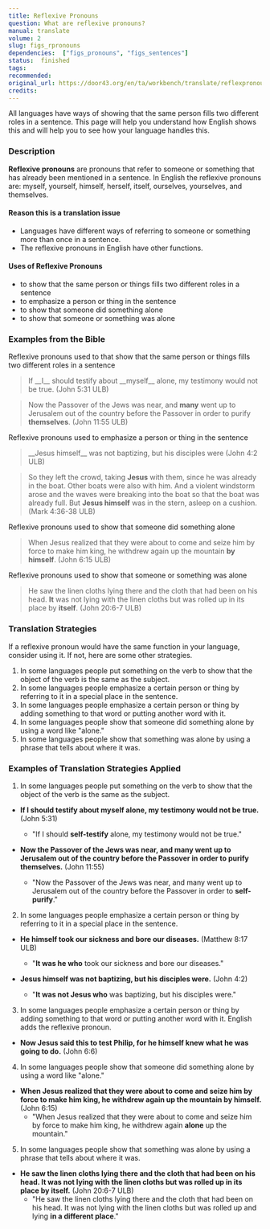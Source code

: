 ```yaml
---
title: Reflexive Pronouns
question: What are reflexive pronouns?
manual: translate
volume: 2
slug: figs_rpronouns
dependencies:  ["figs_pronouns", "figs_sentences"]
status:  finished
tags: 
recommended: 
original_url: https://door43.org/en/ta/workbench/translate/reflexpronoun
credits: 
---
```

All languages have ways of showing that the same person fills two different roles in a sentence. This page will help you understand how English shows this and will help you to see how your language handles this. 

### Description

**Reflexive pronouns** are pronouns that refer to someone or something that has already been mentioned in a sentence. In English the reflexive pronouns are: myself, yourself, himself, herself, itself, ourselves, yourselves, and themselves.

#### Reason this is a translation issue
  * Languages have different ways of referring to someone or something more than once in a sentence.
  * The reflexive pronouns in English have other functions.

#### Uses of Reflexive Pronouns

  * to show that the same person or things fills two different roles in a sentence
  * to emphasize a person or thing in the sentence
  * to show that someone did something alone 
  * to show that someone or something was alone

### Examples from the Bible

Reflexive pronouns used to that show that the same person or things fills two different roles in a sentence
<blockquote>If __I__ should testify about __myself__ alone, my testimony would not be true. (John 5:31 ULB) </blockquote>

>Now the Passover of the Jews was near, and __many__ went up to Jerusalem out of the country before the Passover in order to purify __themselves__. (John 11:55 ULB) 

Reflexive pronouns used to emphasize a person or thing in the sentence
<blockquote>__Jesus himself__ was not baptizing, but his disciples were (John 4:2 ULB)  </blockquote>

> So they left the crowd, taking __Jesus__ with them, since he was already in the boat. Other boats were also with him. And a violent windstorm arose and the waves were breaking into the boat so that the boat was already full. But __Jesus himself__ was in the stern, asleep on a cushion. (Mark 4:36-38 ULB)

Reflexive pronouns used to show that someone did something alone 
>When Jesus realized that they were about to come and seize him by force to make him king, he withdrew again up the mountain __by himself__. (John 6:15 ULB) 

Reflexive pronouns used to show that someone or something was alone
>He saw the linen cloths lying there and the cloth that had been on his head. __It__ was not lying with the linen cloths but was rolled up in its place by __itself__. (John 20:6-7 ULB)  

### Translation Strategies

If a reflexive pronoun would have the same function in your language, consider using it. If not, here are some other strategies.

1. In some languages people put something on the verb to show that the object of the verb is the same as the subject. 
1. In some languages people emphasize a certain person or thing by referring to it in a special place in the sentence. 
1. In some languages people emphasize a certain person or thing by adding something to that word or putting another word with it.
1. In some languages people show that someone did something alone by using a word like "alone." 
1. In some languages people show that something was alone by using a phrase that tells about where it was.

### Examples of Translation Strategies Applied

1. In some languages people put something on the verb to show that the object of the verb is the same as the subject. 

  * **If I should testify about __myself__ alone, my testimony would not be true.** (John 5:31)
      * "If I should __self-testify__ alone, my testimony would not be true." 

  * **Now the Passover of the Jews was near, and many went up to Jerusalem out of the country before the Passover in order to __purify themselves__.** (John 11:55) 
      * "Now the Passover of the Jews was near, and many went up to Jerusalem out of the country before the Passover in order to __self-purify__."

2. In some languages people emphasize a certain person or thing by referring to it in a special place in the sentence. 

  * **__He himself__ took our sickness and bore our diseases.** (Matthew 8:17 ULB)
      * "__It was he who__  took our sickness and bore our diseases."

  * **__Jesus himself__ was not baptizing, but his disciples were.** (John 4:2)
      * "__It was not Jesus who__ was baptizing, but his disciples were."

3. In some languages people emphasize a certain person or thing by adding something to that word or putting another word with it. English adds the reflexive pronoun.

  * **Now Jesus said this to test Philip, for he __himself__ knew what he was going to do.** (John 6:6)

4. In some languages people show that someone did something alone by using a word like "alone."

  * **When Jesus realized that they were about to come and seize him by force to make him king, he withdrew again up the mountain __by himself__.** (John 6:15)
      * "When Jesus realized that they were about to come and seize him by force to make him king, he withdrew again __alone__ up the mountain." 

5. In some languages people show that something was alone by using a phrase that tells about where it was.

  * **He saw the linen cloths lying there and the cloth that had been on his head. It was not lying with the linen cloths but was rolled up in its place __by itself__.** (John 20:6-7 ULB)  
      * "He saw the linen cloths lying there and the cloth that had been on his head. It was not lying with the linen cloths but was rolled up and lying __in a different place__."


